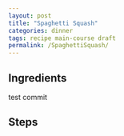 ```yaml
---
layout: post
title: "Spaghetti Squash"
categories: dinner
tags: recipe main-course draft
permalink: /SpaghettiSquash/
---
```


## Ingredients

test commit

## Steps
